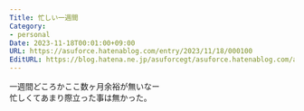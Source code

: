 ```yaml
---
Title: 忙しい一週間
Category:
- personal
Date: 2023-11-18T00:01:00+09:00
URL: https://asuforce.hatenablog.com/entry/2023/11/18/000100
EditURL: https://blog.hatena.ne.jp/asuforcegt/asuforce.hatenablog.com/atom/entry/6801883189060037347
---
```


一週間どころかここ数ヶ月余裕が無いなー  
忙しくてあまり際立った事は無かった。
